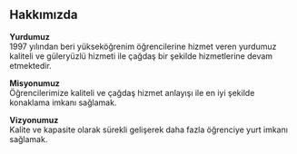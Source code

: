 ## Hakkımızda

**Yurdumuz**  
1997 yılından beri yükseköğrenim öğrencilerine hizmet veren yurdumuz kaliteli ve güleryüzlü hizmeti ile çağdaş bir şekilde hizmetlerine devam etmektedir.

**Misyonumuz**  
Öğrencilerimize kaliteli ve çağdaş hizmet anlayışı ile en iyi şekilde konaklama imkanı sağlamak.

**Vizyonumuz**  
Kalite ve kapasite olarak sürekli gelişerek daha fazla öğrenciye yurt imkanı sağlamak.

